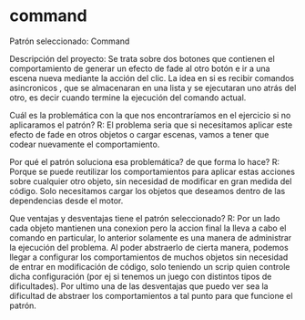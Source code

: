 # command
Patrón seleccionado: Command

Descripción del proyecto: Se trata sobre dos botones que contienen el comportamiento de generar un efecto de fade al otro botón e ir a una escena nueva mediante la acción del clic. La idea en si es recibir comandos asincronicos , que se almacenaran en una lista y se ejecutaran uno atrás del otro, es decir cuando termine la ejecución del comando actual. 

Cuál es la problemática con la que nos encontraríamos en el ejercicio si no aplicaramos el patrón?
R: El problema seria que si necesitamos aplicar este efecto de fade en otros objetos o cargar escenas, vamos a tener que codear nuevamente el comportamiento.

Por qué el patrón soluciona esa problemática? de que forma lo hace?
R: Porque se puede reutilizar los comportamientos para aplicar estas acciones sobre cualquier otro objeto, sin necesidad de modificar en gran medida del código. Solo necesitamos cargar los objetos que deseamos dentro de las dependencias desde el motor.

Que ventajas y desventajas tiene el patrón seleccionado?
R: Por un lado cada objeto mantienen una conexion pero la accion final la lleva a cabo el comando en particular, lo anterior solamente es una manera de administrar la ejecución del problema. Al poder abstraerlo de cierta manera, podemos llegar a configurar los comportamientos de muchos objetos sin necesidad de entrar en modificación de código, solo teniendo un scrip quien controle dicha configuración (por ej si tenemos un juego con distintos tipos de dificultades).  Por ultimo una de las desventajas que puedo ver sea la dificultad de abstraer los comportamientos a tal punto para que funcione el patrón. 

